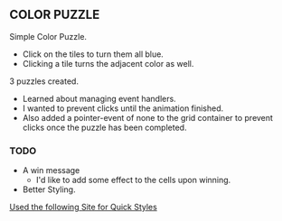 ## COLOR PUZZLE

Simple Color Puzzle. 
- Click on the tiles to turn them all blue.
- Clicking a tile turns the adjacent color as well.

3 puzzles created.
- Learned about managing event handlers.
- I wanted to prevent clicks until the animation finished.
- Also added a pointer-event of none to the grid container to prevent clicks once the puzzle has been completed.

### TODO

- A win message
  - I'd like to add some effect to the cells upon winning.
- Better Styling.

[Used the following Site for Quick Styles](https://copy-paste-css.com/color-palettes)

